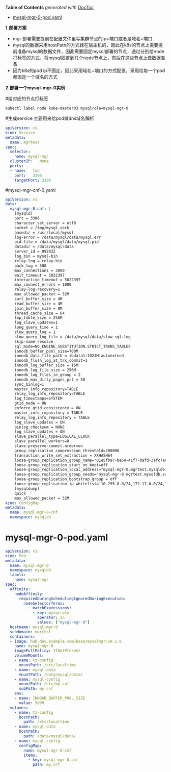 <!-- START doctoc generated TOC please keep comment here to allow auto update -->
<!-- DON'T EDIT THIS SECTION, INSTEAD RE-RUN doctoc TO UPDATE -->
**Table of Contents**  *generated with [DocToc](https://github.com/thlorenz/doctoc)*

- [mysql-mgr-0-pod.yaml](#mysql-mgr-0-podyaml)

<!-- END doctoc generated TOC please keep comment here to allow auto update -->

**1.部署方案**

- mgr 部署需要提前在配置文件里写集群节点的ip+端口或者是域名+端口
- mysql的数据采用hostPath的方式挂在宿主机的，因此在k8s的节点上需要提前准备mysql的数据文件，因此需要固定mysql部署的节点，通过分别给node打标签的方式，将mysql固定到几个node节点上，然后在这些节点上做数据准备
- 因为k8s的pod ip不固定，因此采用域名+端口的方式配置，采用给每一个pod 都固定一个域名的方式

**2.部署一个mysql-mgr-0实例**


#给对应的节点打标签

```
kubectl label node kube-master03 mysqlrole=mysql-mgr-0
```

#生成service 主要用来给pod做dns域名解析

``` yaml
apiVersion: v1
kind: Service
metadata:
  name: mgrtest
spec:
  selector:
    name: mysql-mgr
  clusterIP:   None
  ports:
  - name:   foo
    port:   3306
    targetPort: 3306
```

#mysql-mgr-cnf-0.yaml

``` yaml
apiVersion: v1
data:
  mysql-mgr-0.cnf: |
    [mysqld]
    port = 3306
    character_set_server = utf8
    socket = /tmp/mysql.sock
    basedir = /usr/local/mysql
    log-error = /data/mysql/data/mysql.err
    pid-file = /data/mysql/data/mysql.pid
    datadir = /data/mysql/data
    server_id = 092832
    log_bin = mysql-bin
    relay-log = relay-bin
    back_log = 500
    max_connections = 3000
    wait_timeout = 5022397
    interactive_timeout = 5022397
    max_connect_errors = 1000
    relay-log-recovery=1
    max_allowed_packet = 32M
    sort_buffer_size = 4M
    read_buffer_size = 4M
    join_buffer_size = 8M
    thread_cache_size = 64
    tmp_table_size = 256M
    log_slave_updates=1
    long_query_time = 1
    slow_query_log = 1
    slow_query_log_file = /data/mysql/data/slow_sql.log
    skip-name-resolve
    sql_mode=NO_ENGINE_SUBSTITUTION,STRICT_TRANS_TABLES
    innodb_buffer_pool_size=700M
    innodb_data_file_path = ibdata1:1024M:autoextend
    innodb_flush_log_at_trx_commit=1
    innodb_log_buffer_size = 16M
    innodb_log_file_size = 256M
    innodb_log_files_in_group = 2
    innodb_max_dirty_pages_pct = 50
    sync_binlog=1
    master_info_repository=TABLE
    relay_log_info_repository=TABLE
    log_timestamps=SYSTEM
    gtid_mode = ON
    enforce_gtid_consistency = ON
    master_info_repository = TABLE
    relay_log_info_repository = TABLE
    log_slave_updates = ON
    binlog_checksum = NONE
    log_slave_updates = ON
    slave_parallel_type=LOGICAL_CLOCK
    slave_parallel_workers=8
    slave-preserve-commit-order=on
    group_replication_compression_threshold=200000
    transaction_write_set_extraction = XXHASH64
    loose-group_replication_group_name="01e5fb97-be64-41f7-bafd-3afc7a6ab555"
    loose-group_replication_start_on_boot=off
    loose-group_replication_local_address="mysql-mgr-0.mgrtest.mysqldb.svc.cluster.local.:13306"
    loose-group_replication_group_seeds="mysql-mgr-0.mgrtest.mysqldb.svc.cluster.local.:13306,mysql-mgr-1.mgrtest.mysqldb.svc.cluster.local.:13306,mysql-mgr-2.mgrtest.mysqldb.svc.cluster.local.:13306"
    loose-group_replication_bootstrap_group = off
    loose-group_replication_ip_whitelist='10.255.0.0/24,172.17.0.0/24,10.229.0.0/16,10.228.0.0/16'
    [mysqldump]
    quick
    max_allowed_packet = 32M
kind: ConfigMap
metadata:
  name: mysql-mgr-0-cnf
  namespace: mysqldb
```

# mysql-mgr-0-pod.yaml

``` yaml
apiVersion: v1
kind: Pod
metadata:
  name: mysql-mgr-0
  namespace: mysqldb
  labels:
    name: mysql-mgr
spec:
  affinity:
    nodeAffinity:
      requiredDuringSchedulingIgnoredDuringExecution:
        nodeSelectorTerms:
          - matchExpressions:
            - key: mysqlrole
              operator: In
              values: ["mysql-mgr-0"]
  hostname: mysql-mgr-0
  subdomain: mgrtest
  containers:
  - image: hub-dev.example.com/base/mysqlmgr:v0.1.8
    name: mysql-mgr-0
    imagePullPolicy: IfNotPresent
    volumeMounts:
    - name: tz-config
      mountPath: /etc/localtime
    - name: mysql-data
      mountPath: /data/mysql/data/
    - name: mysql-config
      mountPath: /etc/my.cnf
      subPath: my.cnf
    env:
    - name: INNODB_BUFFER_POOL_SIZE
      value: 500M
  volumes:
    - name: tz-config
      hostPath:
        path: /etc/localtime
    - name: mysql-data
      hostPath:
        path: /data/mysql/data/
    - name: mysql-config
      configMap:
        name: mysql-mgr-0-cnf
        items:
          - key: mysql-mgr-0.cnf
            path: my.cnf
```
